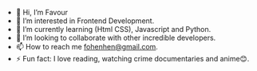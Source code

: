 - 👋 Hi, I’m Favour
- 👀 I’m interested in Frontend Development.
- 🌱 I’m currently learning (Html CSS), Javascript and Python.
- 💞️ I’m looking to collaborate with other incredible developers.
- 📫 How to reach me fohenhen@gmail.com.
- ⚡ Fun fact: I love reading, watching crime documentaries and anime😊.

<!---
fava-code/fava-code is a ✨ special ✨ repository because its `README.md` (this file) appears on your GitHub profile.
You can click the Preview link to take a look at your changes.
--->
